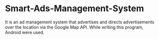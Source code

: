 # Smart-Ads-Management-System
It is an ad management system that advertises and directs advertisements over the location via the Google Map API. While writing this program, Android were used.
